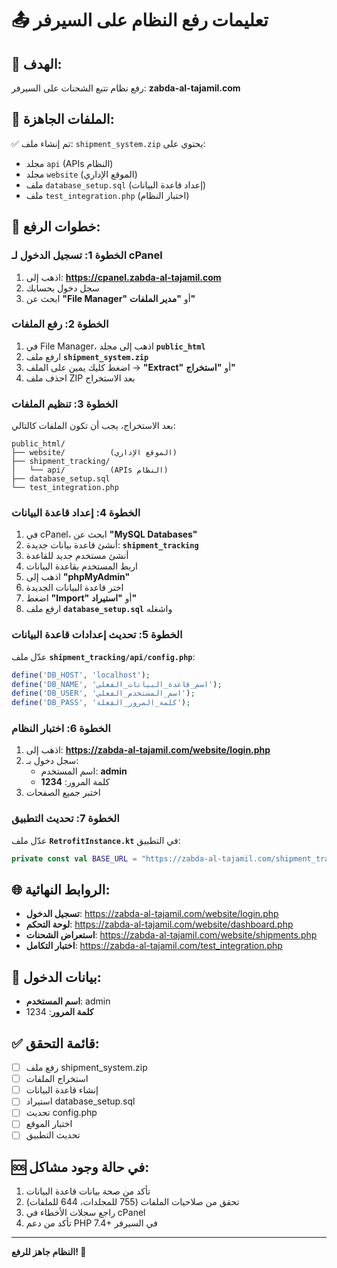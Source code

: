 # 📤 تعليمات رفع النظام على السيرفر

## 🎯 الهدف:
رفع نظام تتبع الشحنات على السيرفر: **zabda-al-tajamil.com**

## 📁 الملفات الجاهزة:
✅ تم إنشاء ملف: `shipment_system.zip` يحتوي على:
- مجلد `api` (APIs النظام)
- مجلد `website` (الموقع الإداري)
- ملف `database_setup.sql` (إعداد قاعدة البيانات)
- ملف `test_integration.php` (اختبار النظام)

## 🚀 خطوات الرفع:

### الخطوة 1: تسجيل الدخول لـ cPanel
1. اذهب إلى: **https://cpanel.zabda-al-tajamil.com**
2. سجل دخول بحسابك
3. ابحث عن **"File Manager"** أو **"مدير الملفات"**

### الخطوة 2: رفع الملفات
1. في File Manager، اذهب إلى مجلد **`public_html`**
2. ارفع ملف **`shipment_system.zip`**
3. اضغط كليك يمين على الملف → **"Extract"** أو **"استخراج"**
4. احذف ملف ZIP بعد الاستخراج

### الخطوة 3: تنظيم الملفات
بعد الاستخراج، يجب أن تكون الملفات كالتالي:
```
public_html/
├── website/          (الموقع الإداري)
├── shipment_tracking/
│   └── api/          (APIs النظام)
├── database_setup.sql
└── test_integration.php
```

### الخطوة 4: إعداد قاعدة البيانات
1. في cPanel، ابحث عن **"MySQL Databases"**
2. أنشئ قاعدة بيانات جديدة: **`shipment_tracking`**
3. أنشئ مستخدم جديد للقاعدة
4. اربط المستخدم بقاعدة البيانات
5. اذهب إلى **"phpMyAdmin"**
6. اختر قاعدة البيانات الجديدة
7. اضغط **"Import"** أو **"استيراد"**
8. ارفع ملف **`database_setup.sql`** واشغله

### الخطوة 5: تحديث إعدادات قاعدة البيانات
عدّل ملف **`shipment_tracking/api/config.php`**:
```php
define('DB_HOST', 'localhost');
define('DB_NAME', 'اسم_قاعدة_البيانات_الفعلي');
define('DB_USER', 'اسم_المستخدم_الفعلي');
define('DB_PASS', 'كلمة_المرور_الفعلة');
```

### الخطوة 6: اختبار النظام
1. اذهب إلى: **https://zabda-al-tajamil.com/website/login.php**
2. سجل دخول بـ:
   - اسم المستخدم: **admin**
   - كلمة المرور: **1234**
3. اختبر جميع الصفحات

### الخطوة 7: تحديث التطبيق
عدّل ملف **`RetrofitInstance.kt`** في التطبيق:
```kotlin
private const val BASE_URL = "https://zabda-al-tajamil.com/shipment_tracking/api/"
```

## 🌐 الروابط النهائية:
- **تسجيل الدخول**: https://zabda-al-tajamil.com/website/login.php
- **لوحة التحكم**: https://zabda-al-tajamil.com/website/dashboard.php
- **استعراض الشحنات**: https://zabda-al-tajamil.com/website/shipments.php
- **اختبار التكامل**: https://zabda-al-tajamil.com/test_integration.php

## 🔑 بيانات الدخول:
- **اسم المستخدم**: admin
- **كلمة المرور**: 1234

## ✅ قائمة التحقق:
- [ ] رفع ملف shipment_system.zip
- [ ] استخراج الملفات
- [ ] إنشاء قاعدة البيانات
- [ ] استيراد database_setup.sql
- [ ] تحديث config.php
- [ ] اختبار الموقع
- [ ] تحديث التطبيق

## 🆘 في حالة وجود مشاكل:
1. تأكد من صحة بيانات قاعدة البيانات
2. تحقق من صلاحيات الملفات (755 للمجلدات، 644 للملفات)
3. راجع سجلات الأخطاء في cPanel
4. تأكد من دعم PHP 7.4+ في السيرفر

---
**النظام جاهز للرفع! 🚀**
